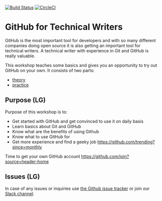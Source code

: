 [![Build Status](https://travis-ci.org/Writers-Instagram/GitHub-for-technical-writers-WORKSHOP.svg?branch=master)](https://travis-ci.org/Writers-Instagram/GitHub-for-technical-writers-WORKSHOP)
[![CircleCI](https://circleci.com/gh/Writers-Instagram/GitHub-for-technical-writers-WORKSHOP/tree/master.svg?style=svg)](https://circleci.com/gh/Writers-Instagram/GitHub-for-technical-writers-WORKSHOP/tree/master)

# GitHub for Technical Writers

GitHub is the most important tool for developers and with so many different companies doing open source it is also getting an important tool for technical writers. 
A technical writer with experience in Git and GitHub is really valuable. 

This workshop teaches some basics and gives you an opportunity to try out GitHub on your own. It consists of two parts:
- [theory](theory.md)
- [practice](practice.md)

## Purpose (LG)

Purpose of this workshop is to:
* Get started with GitHub and get convinced to use it on daily basis
* Learn basics about Git and GitHub
* Know what are the benefits of using Github
* Know what to use GitHub for
* Get more experience and find a geeky job https://github.com/trending?since=monthly

Time to get your own GitHub account https://github.com/join?source=header-home

## Issues (LG)

In case of any issues or inquiries use [the Github issue tracker](../../issues) or join our [Slack channel](https://writersinstagram.slack.com/).